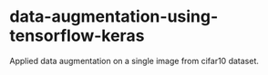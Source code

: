 # data-augmentation-using-tensorflow-keras
Applied data augmentation on a single image from cifar10 dataset.
